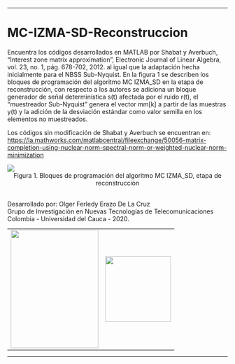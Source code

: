 <hr>

# MC-IZMA-SD-Reconstruccion
Encuentra los códigos desarrollados en MATLAB por Shabat y Averbuch, “Interest zone matrix approximation”, Electronic Journal of Linear Algebra, vol. 23, no. 1, pág. 678-702, 2012.  al igual que la adaptación hecha inicialmente para el NBSS Sub-Nyquist. En la figura 1 se describen los bloques de programación del algoritmo MC IZMA_SD en la etapa de reconstrucción, con respecto a los autores se adiciona un bloque generador de señal determinística s(t) afectada por el ruido r(t), el “muestreador Sub-Nyquist” genera el vector mm[k] a partir de las muestras y(t) y la adición de la desviación estándar como valor semilla en los elementos no muestreados. 

Los códigos sin modificación de Shabat y Averbuch se encuentran en: https://la.mathworks.com/matlabcentral/fileexchange/50056-matrix-completion-using-nuclear-norm-spectral-norm-or-weighted-nuclear-norm-minimization

<img src="https://devicenar.com/wp/wp-content/uploads/2020/06/diagrama_flujo_script_izma_sd_solo_reconstruye_no_automatico.png">
<br>
<center>Figura 1. Bloques de programación del algoritmo MC IZMA_SD, etapa de reconstrucción</center>
<br>

Desarrollado por:  Olger Ferledy Erazo De La Cruz
<br>
Grupo de Investigación en Nuevas Tecnologías de Telecomunicaciones
<br>
Colombia - Universidad del Cauca - 2020. 
<br>
<center>
<div style="text-align:center;"> 
<table style="margin: 0 auto;">
<tr>
<td>  
<img src="https://www.unicauca.edu.co/versionP/sites/default/files/images/Escudo_Unicauca1.png" width="200" height="270">
</td>
<td>
<img src="https://devicenar.com/wp/wp-content/uploads/2020/06/gntt.png" width="150" height="150">
</td>
</tr>
</table>
</center>
 </div>
<hr>
